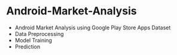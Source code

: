 # Android-Market-Analysis
- Android Market Analysis using Google Play Store Apps Dataset
- Data Preprocessing
- Model Training
- Prediction

